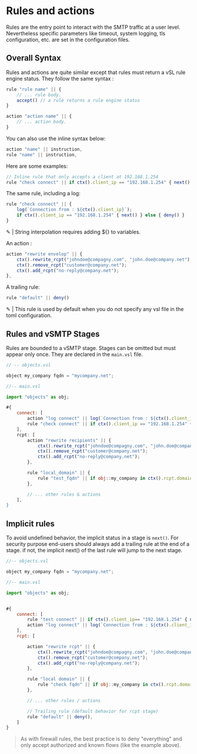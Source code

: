 # Rules and actions

Rules are the entry point to interact with the SMTP traffic at a user level.
Nevertheless specific parameters like timeout, system logging, tls configuration, etc. are set in the configuration files.

## Overall Syntax

Rules and actions are quite similar except that rules must return a vSL rule engine status.
They follow the same syntax :

```js
rule "rule name" || {
    // ... rule body.
    accept() // a rule returns a rule engine status
}
```

```js
action "action name" || {
    // ... action body.
}
```

You can also use the inline syntax below:

```js
action "name" || instruction,
rule "name" || instruction,
```

Here are some examples:

```js
// Inline rule that only accepts a client at 192.168.1.254
rule "check connect" || if ctx().client_ip == "192.168.1.254" { next() } else { deny() }
```

The same rule, including a log:

```js
rule "check connect" || {
    log(`Connection from : ${ctx().client_ip}`);
    if ctx().client_ip == "192.168.1.254" { next() } else { deny() }
}
```

&#9998; | String interpolation requires adding ${} to variables.

An action :

```js
action "rewrite envelop" || {
    ctx().rewrite_rcpt("johndoe@compagny.com", "john.doe@company.net");
    ctx().remove_rcpt("customer@company.net");
    ctx().add_rcpt("no-reply@company.net");
},
```

A trailing rule:

```js
rule "default" || deny() 
```

&#9998; | This rule is used by default when you do not specify any vsl file in the toml configuration.

## Rules and vSMTP Stages

Rules are bounded to a vSMTP stage. Stages can be omitted but must appear only once. They are declared in the `main.vsl` file.

```js
// -- objects.vsl

object my_company fqdn = "mycompany.net";

//-- main.vsl

import "objects" as obj;

#{
    connect: [ 
        action "log connect" || log(`Connection from : ${ctx().client_ip),
        rule "check connect" || if ctx().client_ip == "192.168.1.254" { next() } else { deny() },
    ],
    rcpt: [
        action "rewrite recipients" || {
            ctx().rewrite_rcpt("johndoe@compagny.com", "john.doe@company.net");
            ctx().remove_rcpt("customer@company.net");
            ctx().add_rcpt("no-reply@company.net");
        },

        rule "local_domain" || {
            rule "test_fqdn" || if obj::my_company in ctx().rcpt.domains { next() } else { deny() }
        },

        // ... other rules & actions
    ],
}
```

## Implicit rules

To avoid undefined behavior, the implicit status in a stage is `next()`.
For security purpose end-users should always add a trailing rule at the end of a stage. if not, the implicit next() of the last rule will jump to the next stage.

```js
//-- objects.vsl

object my_company fqdn = "mycompany.net";

//-- main.vsl

import "objects" as obj;


#{
    connect: [ 
        rule "test connect" || if ctx().client_ip== "192.168.1.254" { next() } else { deny() },
        action "log connect" || log(`Connection from : ${ctx().client_ip}`),
    ],
    rcpt: [

        action "rewrite rcpt" || {
            ctx().rewrite_rcpt("johndoe@compagny.com", "john.doe@company.net");
            ctx().remove_rcpt("customer@company.net");
            ctx().add_rcpt("no-reply@company.net");
        },

        rule "local domain" || {
            rule "check fqdn" || if obj::my_company in ctx().rcpt.domains { accept() } else { next() }
        },

        // ... other rules / actions

        // Trailing rule (default behavior for rcpt stage)
        rule "default" || deny(),
    ]
}
```

> As with firewall rules, the best practice is to deny "everything" and only accept authorized and known flows (like the example above).
